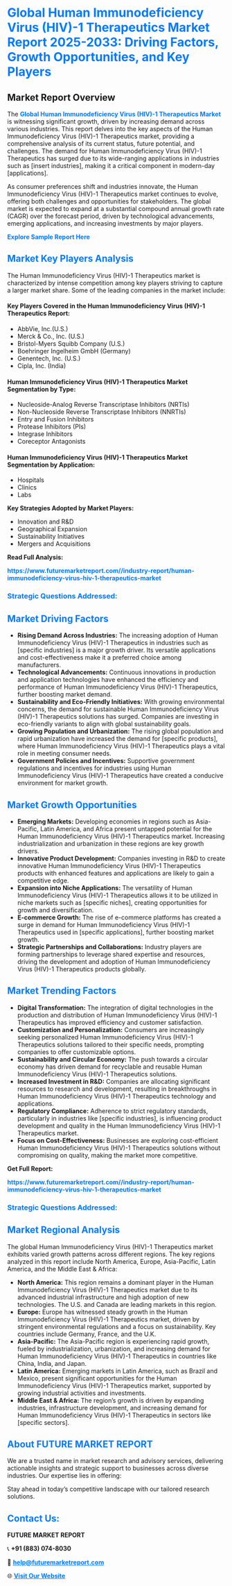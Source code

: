 <h1 style="color: #007BFF;">Global Human Immunodeficiency Virus (HIV)-1 Therapeutics Market Report 2025-2033: Driving Factors, Growth Opportunities, and Key Players</h1>

<section id="overview">
<h2>Market Report Overview</h2>
<p>The <a href="https://www.futuremarketreport.com//industry-report/human-immunodeficiency-virus-hiv-1-therapeutics-market" style="color: #007BFF; text-decoration: none;"><strong>Global Human Immunodeficiency Virus (HIV)-1 Therapeutics Market</strong></a> is witnessing significant growth, driven by increasing demand across various industries. This report delves into the key aspects of the Human Immunodeficiency Virus (HIV)-1 Therapeutics market, providing a comprehensive analysis of its current status, future potential, and challenges. The demand for Human Immunodeficiency Virus (HIV)-1 Therapeutics has surged due to its wide-ranging applications in industries such as [insert industries], making it a critical component in modern-day [applications].</p>
<p>As consumer preferences shift and industries innovate, the Human Immunodeficiency Virus (HIV)-1 Therapeutics market continues to evolve, offering both challenges and opportunities for stakeholders. The global market is expected to expand at a substantial compound annual growth rate (CAGR) over the forecast period, driven by technological advancements, emerging applications, and increasing investments by major players.</p>
</section>

<section id="overview">
<p><a href="https://www.futuremarketreport.com//request-sample/reportId=60574" style="color: #007BFF; text-decoration: none;"><strong>Explore Sample Report Here</strong></a></p>
</section>

<section id="key-players">
<h2 style="color: #007BFF;">Market Key Players Analysis</h2>
<p>The Human Immunodeficiency Virus (HIV)-1 Therapeutics market is characterized by intense competition among key players striving to capture a larger market share. Some of the leading companies in the market include:</p>
<h4>Key Players Covered in the Human Immunodeficiency Virus (HIV)-1 Therapeutics Report:</h4>
<ul><li>AbbVie, Inc.(U.S.)</li><li>Merck &amp; Co., Inc. (U.S.)</li><li>Bristol-Myers Squibb Company (U.S.)</li><li>Boehringer Ingelheim GmbH (Germany)</li><li>Genentech, Inc. (U.S.)</li><li>Cipla, Inc. (India)</li></ul>
<h4>Human Immunodeficiency Virus (HIV)-1 Therapeutics Market Segmentation by Type:</h4>
<ul><li>Nucleoside-Analog Reverse Transcriptase Inhibitors (NRTIs)</li><li>Non-Nucleoside Reverse Transcriptase Inhibitors (NNRTIs)</li><li>Entry and Fusion Inhibitors</li><li>Protease Inhibitors (PIs)</li><li>Integrase Inhibitors</li><li>Coreceptor Antagonists</li></ul>

<h4>Human Immunodeficiency Virus (HIV)-1 Therapeutics Market Segmentation by Application:</h4>
<ul><li>Hospitals</li><li>Clinics</li><li>Labs</li></ul>
<p><strong>Key Strategies Adopted by Market Players:</strong></p>
<ul>
<li>Innovation and R&D</li>
<li>Geographical Expansion</li>
<li>Sustainability Initiatives</li>
<li>Mergers and Acquisitions</li>
</ul>
</section>

<section>
<p><strong>Read Full Analysis: </strong></p><a href="https://www.futuremarketreport.com//industry-report/human-immunodeficiency-virus-hiv-1-therapeutics-market" style="color: #007BFF; text-decoration: none;"><strong>https://www.futuremarketreport.com//industry-report/human-immunodeficiency-virus-hiv-1-therapeutics-market</strong></a>
<h3 style="color: #007BFF;">Strategic Questions Addressed:</h3>
</section>

<section id="driving-factors">
<h2 style="color: #007BFF;">Market Driving Factors</h2>
<ul>
<li><strong>Rising Demand Across Industries:</strong> The increasing adoption of Human Immunodeficiency Virus (HIV)-1 Therapeutics in industries such as [specific industries] is a major growth driver. Its versatile applications and cost-effectiveness make it a preferred choice among manufacturers.</li>
<li><strong>Technological Advancements:</strong> Continuous innovations in production and application technologies have enhanced the efficiency and performance of Human Immunodeficiency Virus (HIV)-1 Therapeutics, further boosting market demand.</li>
<li><strong>Sustainability and Eco-Friendly Initiatives:</strong> With growing environmental concerns, the demand for sustainable Human Immunodeficiency Virus (HIV)-1 Therapeutics solutions has surged. Companies are investing in eco-friendly variants to align with global sustainability goals.</li>
<li><strong>Growing Population and Urbanization:</strong> The rising global population and rapid urbanization have increased the demand for [specific products], where Human Immunodeficiency Virus (HIV)-1 Therapeutics plays a vital role in meeting consumer needs.</li>
<li><strong>Government Policies and Incentives:</strong> Supportive government regulations and incentives for industries using Human Immunodeficiency Virus (HIV)-1 Therapeutics have created a conducive environment for market growth.</li>
</ul>
</section>

<section id="growth-opportunities">
<h2 style="color: #007BFF;">Market Growth Opportunities</h2>
<ul>
<li><strong>Emerging Markets:</strong> Developing economies in regions such as Asia-Pacific, Latin America, and Africa present untapped potential for the Human Immunodeficiency Virus (HIV)-1 Therapeutics market. Increasing industrialization and urbanization in these regions are key growth drivers.</li>
<li><strong>Innovative Product Development:</strong> Companies investing in R&D to create innovative Human Immunodeficiency Virus (HIV)-1 Therapeutics products with enhanced features and applications are likely to gain a competitive edge.</li>
<li><strong>Expansion into Niche Applications:</strong> The versatility of Human Immunodeficiency Virus (HIV)-1 Therapeutics allows it to be utilized in niche markets such as [specific niches], creating opportunities for growth and diversification.</li>
<li><strong>E-commerce Growth:</strong> The rise of e-commerce platforms has created a surge in demand for Human Immunodeficiency Virus (HIV)-1 Therapeutics used in [specific applications], further boosting market growth.</li>
<li><strong>Strategic Partnerships and Collaborations:</strong> Industry players are forming partnerships to leverage shared expertise and resources, driving the development and adoption of Human Immunodeficiency Virus (HIV)-1 Therapeutics products globally.</li>
</ul>
</section>

<section id="trending-factors">
<h2 style="color: #007BFF;">Market Trending Factors</h2>
<ul>
<li><strong>Digital Transformation:</strong> The integration of digital technologies in the production and distribution of Human Immunodeficiency Virus (HIV)-1 Therapeutics has improved efficiency and customer satisfaction.</li>
<li><strong>Customization and Personalization:</strong> Consumers are increasingly seeking personalized Human Immunodeficiency Virus (HIV)-1 Therapeutics solutions tailored to their specific needs, prompting companies to offer customizable options.</li>
<li><strong>Sustainability and Circular Economy:</strong> The push towards a circular economy has driven demand for recyclable and reusable Human Immunodeficiency Virus (HIV)-1 Therapeutics solutions.</li>
<li><strong>Increased Investment in R&D:</strong> Companies are allocating significant resources to research and development, resulting in breakthroughs in Human Immunodeficiency Virus (HIV)-1 Therapeutics technology and applications.</li>
<li><strong>Regulatory Compliance:</strong> Adherence to strict regulatory standards, particularly in industries like [specific industries], is influencing product development and quality in the Human Immunodeficiency Virus (HIV)-1 Therapeutics market.</li>
<li><strong>Focus on Cost-Effectiveness:</strong> Businesses are exploring cost-efficient Human Immunodeficiency Virus (HIV)-1 Therapeutics solutions without compromising on quality, making the market more competitive.</li>
</ul>
</section>

<section>
<p><strong>Get Full Report: </strong></p><a href="https://www.futuremarketreport.com//industry-report/human-immunodeficiency-virus-hiv-1-therapeutics-market" style="color: #007BFF; text-decoration: none;"><strong>https://www.futuremarketreport.com//industry-report/human-immunodeficiency-virus-hiv-1-therapeutics-market</strong></a>
<h3 style="color: #007BFF;">Strategic Questions Addressed:</h3>
</section>


<section id="regional-analysis">
<h2 style="color: #007BFF;">Market Regional Analysis</h2>
<p>The global Human Immunodeficiency Virus (HIV)-1 Therapeutics market exhibits varied growth patterns across different regions. The key regions analyzed in this report include North America, Europe, Asia-Pacific, Latin America, and the Middle East & Africa:</p>
<ul>
<li><strong>North America:</strong> This region remains a dominant player in the Human Immunodeficiency Virus (HIV)-1 Therapeutics market due to its advanced industrial infrastructure and high adoption of new technologies. The U.S. and Canada are leading markets in this region.</li>
<li><strong>Europe:</strong> Europe has witnessed steady growth in the Human Immunodeficiency Virus (HIV)-1 Therapeutics market, driven by stringent environmental regulations and a focus on sustainability. Key countries include Germany, France, and the U.K.</li>
<li><strong>Asia-Pacific:</strong> The Asia-Pacific region is experiencing rapid growth, fueled by industrialization, urbanization, and increasing demand for Human Immunodeficiency Virus (HIV)-1 Therapeutics in countries like China, India, and Japan.</li>
<li><strong>Latin America:</strong> Emerging markets in Latin America, such as Brazil and Mexico, present significant opportunities for the Human Immunodeficiency Virus (HIV)-1 Therapeutics market, supported by growing industrial activities and investments.</li>
<li><strong>Middle East & Africa:</strong> The region’s growth is driven by expanding industries, infrastructure development, and increasing demand for Human Immunodeficiency Virus (HIV)-1 Therapeutics in sectors like [specific sectors].</li>
</ul>
</section>

<footer>
<h2 style="color: #007BFF;">About FUTURE MARKET REPORT</h2>
<p>We are a trusted name in market research and advisory services, delivering actionable insights and strategic support to businesses across diverse industries. Our expertise lies in offering:</p>

<p>Stay ahead in today’s competitive landscape with our tailored research solutions.</p>

<h2 style="color: #007BFF;">Contact Us:</h2>
<p><strong>FUTURE MARKET REPORT</strong></p>
<p>📞 <strong>+91 (883) 074-8030</strong></p>
<p>📧 <strong><a href="mailto:help@futuremarketreport.com" style="color: #007BFF;">help@futuremarketreport.com</a></strong></p>
<p>🌐 <strong><a href="https://www.futuremarketreport.com/" style="color: #007BFF;">Visit Our Website</a></strong></p>
</footer>